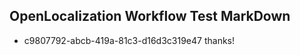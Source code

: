 ## OpenLocalization Workflow Test MarkDown
* c9807792-abcb-419a-81c3-d16d3c319e47 
thanks!<!--HONumber=Mar16_HO3-->
